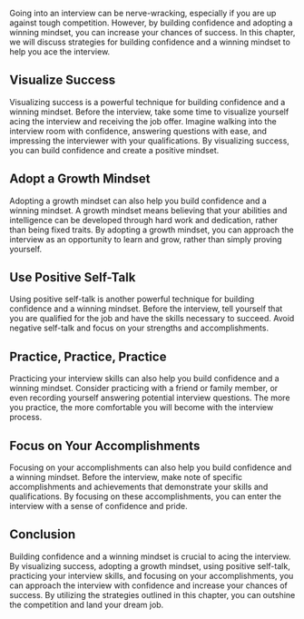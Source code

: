 
Going into an interview can be nerve-wracking, especially if you are up against tough competition. However, by building confidence and adopting a winning mindset, you can increase your chances of success. In this chapter, we will discuss strategies for building confidence and a winning mindset to help you ace the interview.

Visualize Success
-----------------

Visualizing success is a powerful technique for building confidence and a winning mindset. Before the interview, take some time to visualize yourself acing the interview and receiving the job offer. Imagine walking into the interview room with confidence, answering questions with ease, and impressing the interviewer with your qualifications. By visualizing success, you can build confidence and create a positive mindset.

Adopt a Growth Mindset
----------------------

Adopting a growth mindset can also help you build confidence and a winning mindset. A growth mindset means believing that your abilities and intelligence can be developed through hard work and dedication, rather than being fixed traits. By adopting a growth mindset, you can approach the interview as an opportunity to learn and grow, rather than simply proving yourself.

Use Positive Self-Talk
----------------------

Using positive self-talk is another powerful technique for building confidence and a winning mindset. Before the interview, tell yourself that you are qualified for the job and have the skills necessary to succeed. Avoid negative self-talk and focus on your strengths and accomplishments.

Practice, Practice, Practice
----------------------------

Practicing your interview skills can also help you build confidence and a winning mindset. Consider practicing with a friend or family member, or even recording yourself answering potential interview questions. The more you practice, the more comfortable you will become with the interview process.

Focus on Your Accomplishments
-----------------------------

Focusing on your accomplishments can also help you build confidence and a winning mindset. Before the interview, make note of specific accomplishments and achievements that demonstrate your skills and qualifications. By focusing on these accomplishments, you can enter the interview with a sense of confidence and pride.

Conclusion
----------

Building confidence and a winning mindset is crucial to acing the interview. By visualizing success, adopting a growth mindset, using positive self-talk, practicing your interview skills, and focusing on your accomplishments, you can approach the interview with confidence and increase your chances of success. By utilizing the strategies outlined in this chapter, you can outshine the competition and land your dream job.
